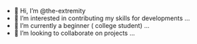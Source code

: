 - 👋 Hi, I’m @the-extremity
- 👀 I’m interested in contributing my skills for developments ...
- 🌱 I’m currently a beginner ( college student) ...
- 💞️ I’m looking to collaborate on projects   ...


<!---
the-extremity/the-extremity is a ✨ special ✨ repository because its `README.md` (this file) appears on your GitHub profile.
You can click the Preview link to take a look at your changes.
--->
